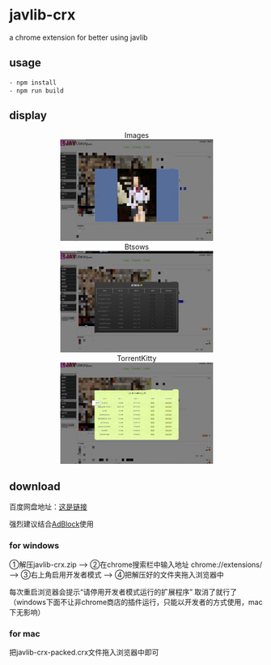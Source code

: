 # javlib-crx
a chrome extension for better using javlib
## usage
```shell
- npm install
- npm run build
```
## display
<div align="center">
Images
</div>
<div align="center">
<img src="https://github.com/naiveeee/javlib-crx/blob/master/example_pics/example_2.jpg" width="60%" height="200px">
</div>
<div align="center">
Btsows
</div>
<div align="center">
<img src="https://github.com/naiveeee/javlib-crx/blob/master/example_pics/example_4.jpg" width="60%" height="200px">
</div>
<div align="center">
TorrentKitty
</div>
<div align="center">
<img src="https://github.com/naiveeee/javlib-crx/blob/master/example_pics/example_3.jpg" width="60%" height="200px">
</div>

## download
<p>百度网盘地址：<a href="https://pan.baidu.com/s/1GOWgOs9RWvNBU3JjqhgxRg">这是链接</a></p>
<p>强烈建议结合<a href="https://chrome.google.com/webstore/detail/adblock/gighmmpiobklfepjocnamgkkbiglidom">AdBlock</a>使用</p>

### for windows
<p>①解压javlib-crx.zip --> ②在chrome搜索栏中输入地址 chrome://extensions/ --> ③右上角启用开发者模式 --> ④把解压好的文件夹拖入浏览器中</p>
<p>每次重启浏览器会提示“请停用开发者模式运行的扩展程序” 取消了就行了（windows下面不让非chrome商店的插件运行，只能以开发者的方式使用，mac下无影响）</p>

### for mac
<p>把javlib-crx-packed.crx文件拖入浏览器中即可</p>
